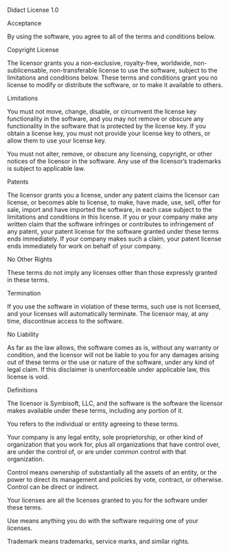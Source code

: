 Didact License 1.0

Acceptance

By using the software, you agree to all of the terms and conditions below.

Copyright License

The licensor grants you a non-exclusive, royalty-free, worldwide, non-sublicensable, non-transferable license to use the software, subject to the limitations and conditions below. These terms and conditions grant you no license to modify or distribute the software, or to make it available to others.

Limitations

You must not move, change, disable, or circumvent the license key functionality in the software, and you may not remove or obscure any functionality in the software that is protected by the license key. If you obtain a license key, you must not provide your license key to others, or allow them to use your license key.

You must not alter, remove, or obscure any licensing, copyright, or other notices of the licensor in the software. Any use of the licensor’s trademarks is subject to applicable law.

Patents

The licensor grants you a license, under any patent claims the licensor can license, or becomes able to license, to make, have made, use, sell, offer for sale, import and have imported the software, in each case subject to the limitations and conditions in this license. If you or your company make any written claim that the software infringes or contributes to infringement of any patent, your patent license for the software granted under these terms ends immediately. If your company makes such a claim, your patent license ends immediately for work on behalf of your company.

No Other Rights

These terms do not imply any licenses other than those expressly granted in these terms.

Termination

If you use the software in violation of these terms, such use is not licensed, and your licenses will automatically terminate. The licensor may, at any time, discontinue access to the software.

No Liability

As far as the law allows, the software comes as is, without any warranty or condition, and the licensor will not be liable to you for any damages arising out of these terms or the use or nature of the software, under any kind of legal claim. If this disclaimer is unenforceable under applicable law, this license is void.

Definitions

The licensor is Symbisoft, LLC, and the software is the software the licensor makes available under these terms, including any portion of it.

You refers to the individual or entity agreeing to these terms.

Your company is any legal entity, sole proprietorship, or other kind of organization that you work for, plus all organizations that have control over, are under the control of, or are under common control with that organization. 

Control means ownership of substantially all the assets of an entity, or the power to direct its management and policies by vote, contract, or otherwise. Control can be direct or indirect.

Your licenses are all the licenses granted to you for the software under these terms.

Use means anything you do with the software requiring one of your licenses.

Trademark means trademarks, service marks, and similar rights.